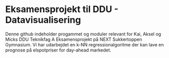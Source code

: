 # Eksamensprojekt til DDU - Datavisualisering
Denne github indeholder progammet og moduler relevant for Kai, Aksel og Micks DDU Teknikfag A Eksamensprojekt på NEXT Sukkertoppen Gymnasium. 
Vi har udarbejdet en k-NN regressionalgoritme der kan lave en prognose på elspotpriser for day-ahead markedet.

